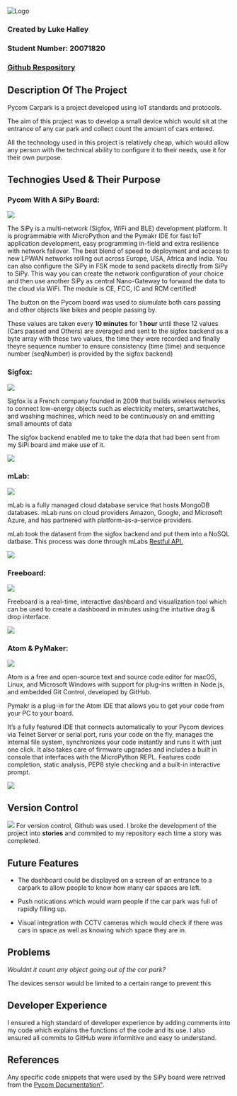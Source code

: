 
![Logo](https://raw.githubusercontent.com/lukehalley/PycomCarpark/master/media/logo.png)

### Created by Luke Halley
### Student Number: 20071820
### [Github Respository](https://github.com/lukehalley/PycomCarpark)


## Description Of The Project
Pycom Carpark is a project developed using IoT standards and protocols. 

The aim of this project was to develop a small device which would sit at the entrance of any car park and collect count the amount of cars entered.

All the technology used in this project is relatively cheap, which would allow any person with the technical ability to configure it to their needs, use it for their own purpose.


## Technogies Used & Their Purpose
### Pycom With A SiPy Board:
![](https://pycom.io/wp-content/uploads/2017/06/sipySide.png)

The SiPy is a multi-network (Sigfox, WiFi and BLE) development platform. It is programmable with MicroPython and the Pymakr IDE for fast IoT application development, easy programming in-field and extra resilience with network failover. The best blend of speed to deployment and access to new LPWAN networks rolling out across Europe, USA, Africa and India. You can also configure the SiPy in FSK mode to send packets directly from SiPy to SiPy. This way you can create the network configuration of your choice and then use another SiPy as central Nano-Gateway to forward the data to the cloud via WiFi. The module is CE, FCC, IC and RCM certified!

The button on the Pycom board was used to siumulate both cars passing and other objects like bikes and people passing by. 

These values are taken every **10 minutes** for **1 hour** until these 12 values (Cars passed and Others) are averaged and sent to the sigfox backend as a byte array with these two values, the time they were recorded and finally theyre sequence number to ensure consistency (time (time) and sequence number (seqNumber) is provided by the sigfox backend)

### Sigfox:
![](https://www.sigfox.com/themes/sigfox/logo.svg)

Sigfox is a French company founded in 2009 that builds wireless networks to connect low-energy objects such as electricity meters, smartwatches, and washing machines, which need to be continuously on and emitting small amounts of data

The sigfox backend enabled me to take the data that had been sent from my SiPi board and make use of it.

![](https://raw.githubusercontent.com/lukehalley/PycomCarpark/master/screenshots/sigfox_callbackSC.png)

### mLab:
![](https://upload.wikimedia.org/wikipedia/en/thumb/4/4a/MLab_company_logo.svg/1280px-MLab_company_logo.svg.png)

mLab is a fully managed cloud database service that hosts MongoDB databases. mLab runs on cloud providers Amazon, Google, and Microsoft Azure, and has partnered with platform-as-a-service providers.

mLab took the datasent from the sigfox backend and put them into a NoSQL datbase. This process was done through mLabs [Restful API.](http://docs.mlab.com/data-api/)

![](https://raw.githubusercontent.com/lukehalley/PycomCarpark/master/screenshots/mlab.png)

### Freeboard:
![](https://raw.githubusercontent.com/lukehalley/PycomCarpark/master/media/freeboard.jpg)

Freeboard is a real-time, interactive dashboard and visualization tool which can be used to create a dashboard in minutes using the intuitive drag & drop interface.

![](https://raw.githubusercontent.com/lukehalley/PycomCarpark/master/screenshots/mydash.png)

### Atom & PyMaker:
![](https://upload.wikimedia.org/wikipedia/commons/thumb/8/80/Atom_editor_logo.svg/2000px-Atom_editor_logo.svg.png)

Atom is a free and open-source text and source code editor for macOS, Linux, and Microsoft Windows with support for plug-ins written in Node.js, and embedded Git Control, developed by GitHub.

Pymakr is a plug-in for the Atom IDE that allows you to get your code from your PC to your board.

It’s a fully featured IDE that connects automatically to your Pycom devices via Telnet Server or serial port, runs your code on the fly, manages the internal file system, synchronizes your code instantly and runs it with just one click. It also takes care of firmware upgrades and includes a built in console that interfaces with the MicroPython REPL. Features code completion, static analysis, PEP8 style checking and a built-in interactive prompt.

![](https://raw.githubusercontent.com/lukehalley/PycomCarpark/master/screenshots/atom.png)

## Version Control
![](https://sunlightmedia.org/wp-content/uploads/2017/02/github-bb449e0ffbacbcb7f9c703db85b1cf0b.png)
For version control, Github was used. I broke the development of the project into **stories** and commited to my repository each time a story was completed.

## Future Features
* The dashboard could be displayed on a screen of an entrance to a carpark to allow people to know how many car spaces are left.

* Push notications which would warn people if the car park was full of rapidly filling up.

* Visual integration with CCTV cameras which would check if there was cars in space as well as knowing which space they are in.

## Problems
*Wouldnt it count any object going out of the car park?* 

The devices sensor would be limited to a certain range to prevent this

## Developer Experience
I ensured a high standard of developer experience by adding comments into my code which explains the functions of the code and its use. I also ensured all commits to GitHub were informitive and easy to understand.

## References
Any specific code snippets that were used by the SiPy board were retrived from the [Pycom Documentation"](https://docs.pycom.io/).
